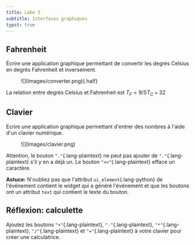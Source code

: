 ```yaml
---
title: Labo 3
subtitle: Interfaces graphiques
typst: true
---
```


## Fahrenheit

Écrire une application graphique permettant de convertir les degrés
Celsius en degrés Fahrenheit et inversement.

<figure>
![](images/converter.png){.half}
</figure>

La relation entre degrés Celsius et Fahrenheit est $T_F = 9/5 T_C + 32$

## Clavier

Ecrire une application graphique permettant d\'entrer des nombres à
l\'aide d\'un clavier numérique.

<figure>
![](images/clavier.png)
</figure>

Attention, le bouton `"."`{.lang-plaintext} ne peut pas ajouter de
`"."`{.lang-plaintext} s\'il y en a déjà un. Le bouton
`"<<"`{.lang-plaintext} efface un caractère.

**Astuce:** N\'oubliez pas que l\'attribut `ui_element`{.lang-python} de
l\'événement contient le widget qui a généré l\'événement et que les
boutons ont un attribut `text` qui contient le texte du bouton.

## Réflexion: calculette

Ajoutez les boutons `"+"`{.lang-plaintext}, `"-"`{.lang-plaintext},
`"*"`{.lang-plaintext}, `"/"`{.lang-plaintext} et `"="`{.lang-plaintext}
à votre clavier pour créer une calculatrice.
